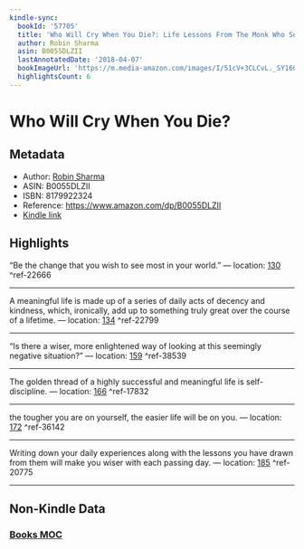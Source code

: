 ```yaml
---
kindle-sync:
  bookId: '57705'
  title: 'Who Will Cry When You Die?: Life Lessons From The Monk Who Sold His Ferrari'
  author: Robin Sharma
  asin: B0055DLZII
  lastAnnotatedDate: '2018-04-07'
  bookImageUrl: 'https://m.media-amazon.com/images/I/51cV+3CLCvL._SY160.jpg'
  highlightsCount: 6
---
```

# Who Will Cry When You Die?
## Metadata
* Author: [Robin Sharma](https://www.amazon.comundefined)
* ASIN: B0055DLZII
* ISBN: 8179922324
* Reference: https://www.amazon.com/dp/B0055DLZII
* [Kindle link](kindle://book?action=open&asin=B0055DLZII)

## Highlights
“Be the change that you wish to see most in your world.” — location: [130](kindle://book?action=open&asin=B0055DLZII&location=130) ^ref-22666

---
A meaningful life is made up of a series of daily acts of decency and kindness, which, ironically, add up to something truly great over the course of a lifetime. — location: [134](kindle://book?action=open&asin=B0055DLZII&location=134) ^ref-22799

---
“Is there a wiser, more enlightened way of looking at this seemingly negative situation?” — location: [159](kindle://book?action=open&asin=B0055DLZII&location=159) ^ref-38539

---
The golden thread of a highly successful and meaningful life is self-discipline. — location: [166](kindle://book?action=open&asin=B0055DLZII&location=166) ^ref-17832

---
the tougher you are on yourself, the easier life will be on you. — location: [172](kindle://book?action=open&asin=B0055DLZII&location=172) ^ref-36142

---
Writing down your daily experiences along with the lessons you have drawn from them will make you wiser with each passing day. — location: [185](kindle://book?action=open&asin=B0055DLZII&location=185) ^ref-20775

---
## Non-Kindle Data
### [Books MOC](Books%20MOC.md)
